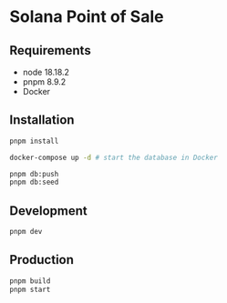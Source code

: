 # Solana Point of Sale 
## Requirements
- node 18.18.2
- pnpm 8.9.2
- Docker

## Installation
```bash
pnpm install

docker-compose up -d # start the database in Docker

pnpm db:push
pnpm db:seed
```

## Development
```bash
pnpm dev
```

## Production
```bash
pnpm build
pnpm start
```